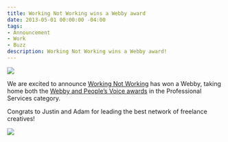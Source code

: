 ```yaml
---
title: Working Not Working wins a Webby award
date: 2013-05-01 00:00:00 -04:00
tags:
- Announcement
- Work
- Buzz
description: Working Not Working wins a Webby award!
---
```


![](/uploads/webby.png)

We are excited to announce [Working Not Working](http://workingnotworking.com) has won a Webby, taking home both the [Webby and People’s Voice awards](http://winners.webbyawards.com/2013/web/general-website/professional-services) in the Professional Services category.

Congrats to Justin and Adam for leading the best network of freelance creatives!

[![](/uploads/51747886ff9311e2abd122000ae907cd_7.jpg)](http://instagram.com/p/cuQ1v3iJO_/)
